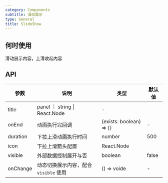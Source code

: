 ```yaml
---
category: Components
subtitle: 滑动展示
type: General
title: SlideShow
---
```


## 何时使用

滑动展示内容，上滑收起内容

## API

| 参数 | 说明 | 类型 | 默认值                         |
| --- | --- | --- | ------------------------------ |
| title | panel ｜ string \| React.Node | - |
| onEnd | 动画执行完回调 | (exists: boolean) => {} | - |
| duration | 下拉上滑动画执行时间 | number | 500 |
| icon | 下拉上滑箭头配置 | React.Node | <Icon type="caret-up" /> |
| visible | 外部数据控制展开与否 | boolean | false |
| onChange | 动态切换展示内容，配合 `visible` 使用 | () => voide | - |






